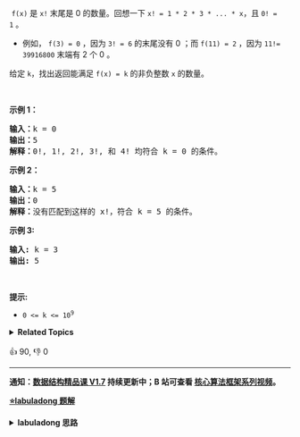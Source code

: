 <p>&nbsp;<code>f(x)</code>&nbsp;是&nbsp;<code>x!</code>&nbsp;末尾是 0 的数量。回想一下&nbsp;<code>x! = 1 * 2 * 3 * ... * x</code>，且 <code>0! = 1</code>&nbsp;。</p>

<ul>
	<li>例如，&nbsp;<code>f(3) = 0</code>&nbsp;，因为 <code>3! = 6</code> 的末尾没有 0 ；而 <code>f(11) = 2</code>&nbsp;，因为 <code>11!= 39916800</code> 末端有 2 个 0 。</li>
</ul>

<p>给定&nbsp;<code>k</code>，找出返回能满足 <code>f(x) = k</code>&nbsp;的非负整数 <code>x</code>&nbsp;的数量。</p>

<p>&nbsp;</p>

<p><strong>示例 1：</strong><strong> </strong></p>

<pre>
<strong>输入：</strong>k = 0<strong>
输出：</strong>5<strong>
解释：</strong>0!, 1!, 2!, 3!, 和 4!&nbsp;均符合 k = 0 的条件。
</pre>

<p><strong>示例 2：</strong></p>

<pre>
<strong>输入：</strong>k = 5
<strong>输出：</strong>0
<strong>解释：</strong>没有匹配到这样的 x!，符合 k = 5 的条件。</pre>

<p><strong>示例 3:</strong></p>

<pre>
<strong>输入:</strong> k = 3
<strong>输出:</strong> 5
</pre>

<p>&nbsp;</p>

<p><strong>提示:</strong></p>

<ul>
	<li><code>0 &lt;= k &lt;= 10<sup>9</sup></code></li>
</ul>
<details><summary><strong>Related Topics</strong></summary>数学 | 二分查找</details><br>

<div>👍 90, 👎 0</div>

<div id="labuladong"><hr>

**通知：[数据结构精品课 V1.7](https://aep.h5.xeknow.com/s/1XJHEO) 持续更新中；B 站可查看 [核心算法框架系列视频](https://space.bilibili.com/14089380/channel/series)。**



<p><strong><a href="https://labuladong.github.io/article?qno=793" target="_blank">⭐️labuladong 题解</a></strong></p>
<details><summary><strong>labuladong 思路</strong></summary>

## 基本思路

这题需要复用 [阶乘后的零](#172) 这道题的解法函数 `trailingZeroes`。

搜索有多少个 `n` 满足 `trailingZeroes(n) == K`，其实就是在问，满足条件的 `n` 最小是多少，最大是多少，最大值和最小值一减，就可以算出来有多少个 `n` 满足条件了，对吧？那不就是 [二分查找](https://labuladong.github.io/article/fname.html?fname=二分查找详解) 中「搜索左侧边界」和「搜索右侧边界」这两个事儿嘛？

观察题目给出的数据取值范围，`n` 可以在区间 `[0, LONG_MAX]` 中取值，寻找满足 `trailingZeroes(n) == K` 的左侧边界和右侧边界，相减即是答案。

**详细题解：[讲两道常考的阶乘算法题](https://labuladong.github.io/article/fname.html?fname=阶乘题目)**

**标签：[二分搜索](https://mp.weixin.qq.com/mp/appmsgalbum?__biz=MzAxODQxMDM0Mw==&action=getalbum&album_id=2120601117519675393)，[数学](https://mp.weixin.qq.com/mp/appmsgalbum?__biz=MzAxODQxMDM0Mw==&action=getalbum&album_id=2122023604245659649)**

## 解法代码

```java
class Solution {
    public int preimageSizeFZF(int K) {
        // 左边界和右边界之差 + 1 就是答案
        return (int)(right_bound(K) - left_bound(K) + 1);
    }

    // 逻辑不变，数据类型全部改成 long
    long trailingZeroes(long n) {
        long res = 0;
        for (long d = n; d / 5 > 0; d = d / 5) {
            res += d / 5;
        }
        return res;
    }

    /* 搜索 trailingZeroes(n) == K 的左侧边界 */
    long left_bound(int target) {
        long lo = 0, hi = Long.MAX_VALUE;
        while (lo < hi) {
            long mid = lo + (hi - lo) / 2;
            if (trailingZeroes(mid) < target) {
                lo = mid + 1;
            } else if (trailingZeroes(mid) > target) {
                hi = mid;
            } else {
                hi = mid;
            }
        }
        return lo;
    }

    /* 搜索 trailingZeroes(n) == K 的右侧边界 */
    long right_bound(int target) {
        long lo = 0, hi = Long.MAX_VALUE;
        while (lo < hi) {
            long mid = lo + (hi - lo) / 2;
            if (trailingZeroes(mid) < target) {
                lo = mid + 1;
            } else if (trailingZeroes(mid) > target) {
                hi = mid;
            } else {
                lo = mid + 1;
            }
        }

        return lo - 1;
    }
}
```

**类似题目**：
  - [172. 阶乘后的零 🟠](/problems/factorial-trailing-zeroes)

</details>
</div>



